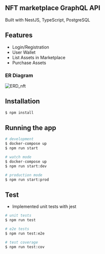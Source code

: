 ## NFT marketplace GraphQL API
Built with NestJS, TypeScript, PostgreSQL 


## Features
- Login/Registration
- User Wallet
- List Assets in Marketplace
- Purchase Assets

### ER Diagram
  ![ERD_nft](https://user-images.githubusercontent.com/76242678/155911278-3af075d0-aac7-4424-ac32-01b09c896ce7.png)


## Installation

```bash
$ npm install
```

## Running the app

```bash
# development
$ docker-compose up 
$ npm run start

# watch mode
$ docker-compose up
$ npm run start:dev

# production mode
$ npm run start:prod
```

## Test
- Implemented unit tests with jest

```bash
# unit tests
$ npm run test

# e2e tests
$ npm run test:e2e

# test coverage
$ npm run test:cov
```

